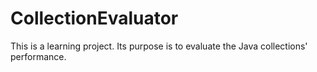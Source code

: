 # CollectionEvaluator
This is a learning project. Its purpose is to evaluate the Java collections' performance.
